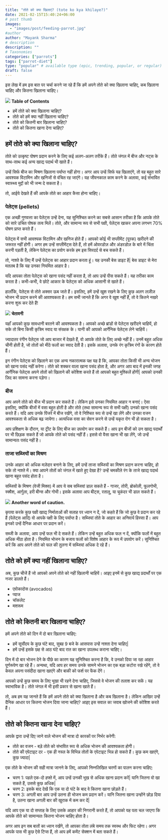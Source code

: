 ```yaml
---
title: "तोते को क्या खिलाएं? (tote ko kya khilaye?)"
date: 2021-02-15T15:40:24+06:00
# post thumb
images:
  - "images/post/feeding-parrot.jpg"
#author
author: "Mayank Sharma"
# description
description: ""
# Taxonomies
categories: ["parrots"]
tags: ["parrot-diet"]
type: "popular" # available type (epic, trending, popular, or regular)
draft: false
---
```


इस लेख में हम इस बात पर चर्चा करने जा रहे हैं कि हमें अपने तोते को क्या खिलाना चाहिए, कब खिलाना चाहिए और कितना खिलाना चाहिए।

<div class="toc-mak">
<img src="../../../images/pencil.png">
<b>Table of Contents</b>
<ul>
<li>हमें तोते को क्या खिलाना चाहिए?</li>
<li>तोते को हमें क्या नहीं खिलाना चाहिए?</li>
<li>तोते को कितनी बार खिलाना चाहिए?</li>
<li>तोते को कितना खाना देना चाहिए?</li>
</ul>
</div>

## हमें तोते को क्या खिलाना चाहिए?

तोते को उत्कृष्ट पोषण प्रदान करने के लिए कई अलग-अलग तरीके हैं। तोते जंगल में बीज और नट्स के साथ-साथ कई अन्य खाद्य पदार्थ भी खाते हैं।

उन्हें सिर्फ बीज का मिश्रण खिलाना पर्याप्त नहीं होगा। अगर आप उन्हें सिर्फ यह खिलाएंगे, तो वह बहुत सारे आवश्यक विटामिन और खनिजों से वंचित रह जाएंगे। यह जीवनकाल काम करने के अलावा, कई संभावित स्वास्थ्य मुद्दों को भी जन्म दे सकता है।

तो, आईये देखते हैं की आपके तोते का आहार कैसा होना चाहिए।

### पेलेट्स (pellets)

एक अच्छी गुणवत्ता का पेलेट्स उन्हें देना, यह सुनिश्चित करने का सबसे आसान तरीका है कि आपके तोते को सारे उचित पोषक तत्व मिलें। तोते, और सामान्य रूप से सभी पक्षी, पेलेट्स खाकर अपना लगभग 70% पोषण प्राप्त करते हैं।

पेलेट्स में सभी आवश्यक विटामिन और खनिज होते हैं। आपको कोई भी सप्लीमेंट (पूरक) खरीदने की जरूरत नहीं होगी। अगर हम उन्हें सप्लीमेंट्स देते हैं, तो हमें ओवरडोज़ और अंडरडोज़ के बारे में चिंता करनी पड़ती है, लेकिन पेलेट्स का प्रयोग करके हम इस सिरदर्द से बच सकते हैं।

तो, नाश्ते के लिए मैं उन्हें पेलेट्स का आहार प्रदान करता हूं। यह उनकी बेस डाइट है| बेस डाइट से मेरा मतलब है कि यह उनका नियमित आहार है।

यदि आपका तोता पेलेट्स को खाना पसंद नहीं करता है, तो आप उन्हें पीस सकते हैं। यह तरीका काम करता है। कभी-कभी, वे छोटे आकार के पेलेट्स को अधिक आसानी से खाते हैं।

हालाँकि, पेलेट्स से तोते अक्सर ऊब जाते हैं। इसलिए, हमें उन्हें खुश रखने के लिए कुछ अलग लज़ीज़ भोजन भी प्रदान करने की आवश्यकता है। हम सभी जानते हैं कि अगर वे खुश नहीं हैं, तो वे कितने नखरे करना शुरू कर देते हैं!

<div class="danger-mak">
  <img src="../../../images/warning.png">
  <b>चेतावनी</b><br>

यहाँ आपको कुछ सावधानी बरतने की आवश्यकता है। आपको अच्छे ब्रांडों से पेलेट्स खरीदने चाहियें, हो सके तो बिना किसी कृत्रिम स्वाद या संरक्षक के। यानी की आपको आर्गेनिक पेलेट्स लेने चाहियें। 

ज्यादातर रंगीन पेलेट्स जो आप बाजार में देखते हैं, वो आपके तोते के लिए अच्छे नहीं हैं। उनमें बहुत अधिक चीनी होती है, जो तोतों को मीठे फलों का स्वाद देती है। इसके अलावा, उनके रंग कृत्रिम रंगों के कारण होते हैं।

इन रंगीन पेलेट्स को खिलाने का एक अन्य नकारात्मक पक्ष यह है कि, आपका तोता किसी भी अन्य भोजन को खाना पसंद नहीं करेगा। तोते को शक्कर वाला खाना पसंद होता है, और अगर आप बाद में इनकी जगह आर्गेनिक पेलेट्स अपने तोतों को खिलाने की कोशिश करते हैं तो आपको बहुत मुश्किलें होंगी| आपको उनकी ज़िद का सामना करना पड़ेगा।
</div>


### बीज

आप अपने तोते को बीज भी प्रदान कर सकते हैं। लेकिन इसे उनका नियमित आहार न बनाएं। ऐसा इसलिए, क्योंकि बीजों में वसा बहुत होती है और तोते (तथा सामान्य रूप से सभी पक्षी) उनको खाना पसंद करते हैं। यदि आप उनके पिंजरे में बीज रखेंगे, तो वे निश्चित रूप से उन्हें खा लेंगे और उनका वजन आवश्यकता से अधिक बढ़ जायेगा। अत्यधिक वसा का सेवन करने से उन्हें यकृत रोग भी हो सकता है।

आप प्रशिक्षण के दौरान, या ट्रीट के लिए बीज का उपयोग कर सकते हैं। आप इन बीजों को उन खाद्य पदार्थों पर भी छिड़क सकते हैं जो आपके तोते को पसंद नहीं हैं। इससे वो वैसा खाना भी खा लेंगे, जो उन्हें सामान्यतः पसंद नहीं है।

### ताजा सब्जियों का मिश्रण

उनके आहार को अधिक मज़ेदार बनाने के लिए, हमें उन्हें ताजा सब्जियों का मिश्रण प्रदान करना चाहिए, हो सके तो नाश्ते में। क्या आपने तोतों को जंगल में खाते हुए देखा है? उन्हें चमकीले रंग के ताजे खाद्य पदार्थ खाना बहुत पसंद होता है।

सब्जियों के मिश्रण (वेजी मिक्स) में आप ये सब सब्जियां डाल सकते हैं - गाजर, तोरी, ब्रोकोली, फूलगोभी, स्क्वैश, आर्गुला, हरी बीन्स और गोभी। इसके अलावा आप बीट्स, रतालू, या चुकंदर भी डाल सकते हैं।

<div class="danger-mak">
  <img src="../../../images/warning.png">
  <b>Another word of caution.</b><br>

कृपया करके कुछ पक्षी खाद्य निर्माताओं की सलाह पर ध्यान न दें, जो कहते हैं कि जो कुछ वे प्रदान कर रहे हैं (पेलेट्स आदि) वो आपके पक्षी के लिए पर्याप्त है। सब्जियां तोते के आहार का अनिवार्य हिस्सा हैं। आप इनको उन्हें दैनिक आधार पर प्रदान करें।
</div>

सब्जी के अलावा, आप उन्हें फल भी दे सकते हैं। लेकिन उन्हें बहुत अधिक फल न दें, क्योंकि फलों में बहुत अधिक मीठा होता है। नियमित भोजन के बजाय फलों को विशेष आहार के रूप में उपयोग करें। सुनिश्चित करें कि आप अपने तोते को फल की तुलना में सब्जियां अधिक दे रहे हैं।


## तोते को हमें क्या नहीं खिलाना चाहिए?

अब, कुछ चीजें हैं जो आपको अपने तोते को नहीं खिलानी चाहियें। आइए इनमें से कुछ खाद्य प्रदार्थों पर एक नजर डालते हैं।

* एवोकादोस (avocados)
* प्याज
* चॉकलेट
* मशरूम


## तोते को कितनी बार खिलाना चाहिए?

हमें अपने तोते को दिन में दो बार खिलाना चाहिए:
* हमें सूर्योदय के कुछ घंटे बाद, सुबह 9 बजे के आसपास उन्हें नाश्ता देना चाहिए|
* हमें उन्हें इसके छह से आठ घंटे बाद रात का खाना उपलब्ध कराना चाहिए।

दिन में दो बार भोजन देने के पीछे का कारण यह सुनिश्चित करना है कि, वे उनको दिया जा रहा आहार पूर्णरूपेण खा रहे हैं। अन्यथा, यदि आप हर समय उनके सामने भोजन का एक बड़ा कटोरा रखे रहेंगे, तो वे केवल अपना पसंदीदा खाना खाएंगे और बाकी को फर्श पर फेंक देंगे।

आपको उन्हें कुछ समय के लिए भूखा भी रहने देना चाहिए, जिससे वे भोजन की तलाश कर सकें। यह स्वाभाविक है। तोते जंगल में भी इसी प्रकार से खाना खाते हैं।

तो, अब हम यह जानते हैं कि हमें अपने तोते को क्या खिलाना है और कब खिलाना है। लेकिन आखिर उन्हें दैनिक आधार पर कितना भोजन दिया जाना चाहिए? आइए इस सवाल का जवाब खोजने की कोशिश करते हैं।


## तोते को कितना खाना देना चाहिए?

आपके द्वारा उन्हें दिए जाने वाले भोजन की मात्रा दो कारकों पर निर्भर करेगी:
* तोते का वजन - बड़े तोते को संभावित रूप से अधिक भोजन की आवश्यकता होगी।
* तोते की एपेटाइट दर - एक ही नस्ल के विभिन्न तोतों के एपेटाइट भिन्न हो सकते हैं। कुछ कम खाएंगे, कुछ ज्यादा| 

एक तोते के भोजन की सही मात्रा जानने के लिए, आपको निम्नलिखित चरणों का पालन करना चाहिए:
* चरण 1: पहले एक-दो हफ्ते में, आप उन्हें उनकी भूख से अधिक खाना प्रदान करें| यानि जितना वो खा सकते हैं, उससे कुछ अधिक| 
* चरण 2: इसके बाद देखें कि एक या दो घंटे के बाद वे कितना खाना छोड़ते हैं।
* चरण 3: अगली बार आप उन्हें उतना ही भोजन कम प्रदान करें। यानि जितना खाना उन्होंने छोड़ दिया है, उतना खाना अगली बार की खुराक में कम कर दें|  

यदि आप एक या दो सप्ताह के लिए उसके आहार की निगरानी करते हैं, तो आपको यह पता चल जाएगा कि आपके तोते को सामान्यतः कितना भोजन चाहिए होता है।

अगर आप इन सब बातों का ध्यान रखेंगे, तो आपका तोता लंबे समय तक स्वस्थ और फिट रहेगा। अगर आपके पास भी कुछ ऐसे टिप्स हैं, तो आप हमें कमेंट सेक्शन में बता सकते हैं।

